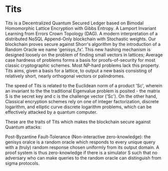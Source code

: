 # Tits

Tits is a Decentralized Quantum Secured Ledger based on Bimodal Homomorphic Lattice Encryption with Gibbs Entropy. A Lamport Invariant Learning from Errors Crown Topology (DAG).  A modern interpretation of a distributed NoSQL Append-Only blockchain with Stochastic weights. Our blockchain proves secure against Shorr's algorithm by the introduction of a Random Oracle we name 'genisys_fx'. This new hashing mechanism is designed loosely on the problem of finding small vectors in lattices; Average case hardness of problems forms a basis for proofs-of-security for most classic cryptographic schemes. Most NP-hard problems lack this property. Tits aims, given a basis for a lattice, to output a new basis consisting of relatively short, nearly orthogonal vectors or palindromes.

The speed of Tits is related to the Euclidean norm of a product 'Sc', wherein an invariant to the the traditional Eigenvalue problem is posited - the matrix S is the secret key and c is the challenge vector ('Sc'). On the other hand, Classical encryption schemes rely on one of integer factorization, discrete logarithm, and elliptic curve discrete logarithm problems, which can be effectively attacked by a quantum computer.

These are the traits of Tits which makes the blockchain secure against Quantum attacks:

Post-Byzantine Fault-Tolerance (Non-interactive zero-knowledge): the genisys oralce is a random oracle which responds to every unique query with a (truly) random response chosen uniformly from its output domain. A proof system is thus zero-knowledge if there is a simulator S such that no adversary who can make queries to the random oracle can distinguish from sigma protocols.


